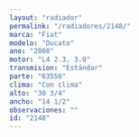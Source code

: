 ```yaml
---
layout: "radiador"
permalink: "/radiadores/2148/"
marca: "Fiat"
modelo: "Ducato"
ano: "2008"
motor: "L4 2.3, 3.0"
transmision: "Estándar"
parte: "63556"
clima: "Con clima"
alto: "30 3/4"
ancho: "14 1/2"
observaciones: ""
id: "2148"
---
```


